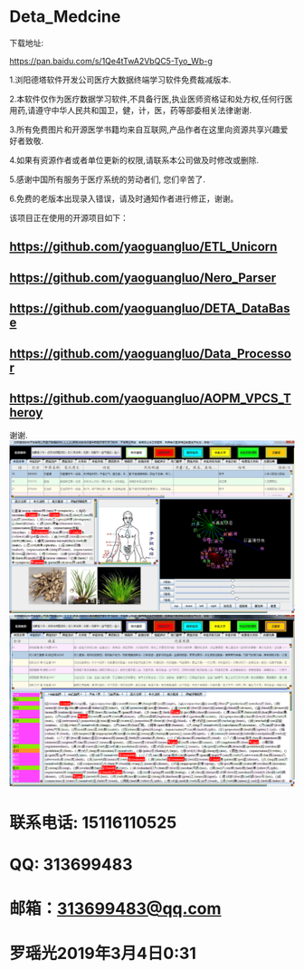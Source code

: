 # Deta_Medcine


下载地址:

https://pan.baidu.com/s/1Qe4tTwA2VbQC5-Tyo_Wb-g

1.浏阳德塔软件开发公司医疗大数据终端学习软件免费裁减版本.

2.本软件仅作为医疗数据学习软件,不具备行医,执业医师资格证和处方权,任何行医用药,请遵守中华人民共和国卫，健，计，医，药等部委相关法律谢谢.

3.所有免费图片和开源医学书籍均来自互联网,产品作者在这里向资源共享兴趣爱好者致敬.

4.如果有资源作者或者单位更新的权限,请联系本公司做及时修改或删除.

5.感谢中国所有服务于医疗系统的劳动者们, 您们辛苦了.

6.免费的老版本出现录入错误，请及时通知作者进行修正，谢谢。

该项目正在使用的开源项目如下：
## https://github.com/yaoguangluo/ETL_Unicorn
## https://github.com/yaoguangluo/Nero_Parser
## https://github.com/yaoguangluo/DETA_DataBase
## https://github.com/yaoguangluo/Data_Processor
## https://github.com/yaoguangluo/AOPM_VPCS_Theroy

谢谢.
![实例](https://github.com/yaoguangluo/Deta_Medcine/blob/master/1.png)
![实例](https://github.com/yaoguangluo/Deta_Medcine/blob/master/2.png)
# 联系电话: 15116110525
# QQ: 313699483
# 邮箱：313699483@qq.com
# 罗瑶光2019年3月4日0:31
